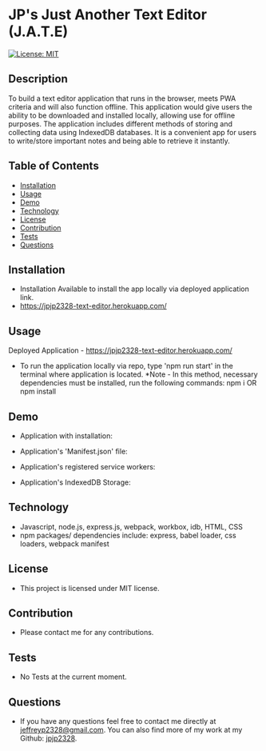 # JP's Just Another Text Editor (J.A.T.E)
[![License: MIT](https://img.shields.io/badge/License-MIT-yellow.svg)](https://opensource.org/licenses/MIT)

## Description
To build a text editor application that runs in the browser, meets PWA criteria and will also function offline. This application would give users the ability to be downloaded and installed locally, allowing use for offline purposes. The application includes different methods of storing and collecting data using IndexedDB databases. It is a convenient app for users to write/store important notes and being able to retrieve it instantly.

## Table of Contents
- [Installation](#installation)
- [Usage](#usage)
- [Demo](#demo)
- [Technology](#technology)
- [License](#license)
- [Contribution](#contribution)
- [Tests](#tests)
- [Questions](#questions)

## Installation
- Installation Available to install the app locally via deployed application link.
- https://jpjp2328-text-editor.herokuapp.com/

## Usage
Deployed Application - https://jpjp2328-text-editor.herokuapp.com/

- To run the application locally via repo, type 'npm run start' in the terminal where application is located. *Note - In this method, necessary dependencies must be installed, run the following commands:
npm i OR npm install

## Demo
- Application with installation:

- Application's 'Manifest.json' file:

- Application's registered service workers:

- Application's IndexedDB Storage:

## Technology
- Javascript, node.js, express.js, webpack, workbox, idb, HTML, CSS
- npm packages/ dependencies include: express, babel loader, css loaders, webpack manifest

## License
- This project is licensed under MIT license.

## Contribution
- Please contact me for any contributions.

## Tests
- No Tests at the current moment.

## Questions
- If you have any questions feel free to contact me directly at jeffreyp2328@gmail.com. You can also find more of my work at my Github: [jpjp2328](https://github.com/jpjp2328/).


